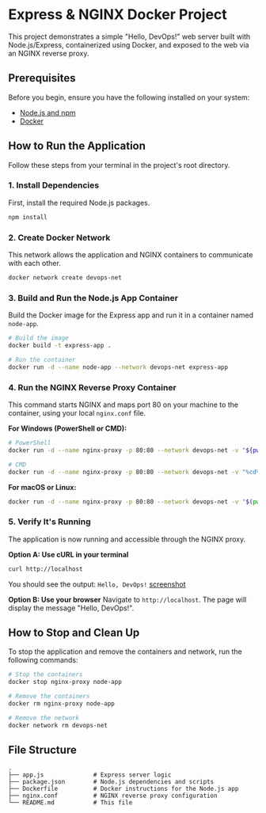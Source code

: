 # Express & NGINX Docker Project

This project demonstrates a simple "Hello, DevOps!" web server built with Node.js/Express, containerized using Docker, and exposed to the web via an NGINX reverse proxy.

## Prerequisites

Before you begin, ensure you have the following installed on your system:
- [Node.js and npm](https://nodejs.org/en/download/)
- [Docker](https://www.docker.com/products/docker-desktop/)

## How to Run the Application

Follow these steps from your terminal in the project's root directory.

### 1. Install Dependencies
First, install the required Node.js packages.
```sh
npm install
```

### 2. Create Docker Network
This network allows the application and NGINX containers to communicate with each other.
```sh
docker network create devops-net
```

### 3. Build and Run the Node.js App Container
Build the Docker image for the Express app and run it in a container named `node-app`.
```sh
# Build the image
docker build -t express-app .

# Run the container
docker run -d --name node-app --network devops-net express-app
```

### 4. Run the NGINX Reverse Proxy Container
This command starts NGINX and maps port 80 on your machine to the container, using your local `nginx.conf` file.

**For Windows (PowerShell or CMD):**
```sh
# PowerShell
docker run -d --name nginx-proxy -p 80:80 --network devops-net -v "${pwd}/nginx.conf:/etc/nginx/nginx.conf:ro" nginx

# CMD
docker run -d --name nginx-proxy -p 80:80 --network devops-net -v "%cd%/nginx.conf:/etc/nginx/nginx.conf:ro" nginx
```

**For macOS or Linux:**
```sh
docker run -d --name nginx-proxy -p 80:80 --network devops-net -v "$(pwd)/nginx.conf:/etc/nginx/nginx.conf:ro" nginx
```

### 5. Verify It's Running
The application is now running and accessible through the NGINX proxy.

**Option A: Use cURL in your terminal**
```sh
curl http://localhost
```
You should see the output: `Hello, DevOps!`
[screenshot](./screenshot.png)

**Option B: Use your browser**
Navigate to `http://localhost`. The page will display the message "Hello, DevOps!".

## How to Stop and Clean Up
To stop the application and remove the containers and network, run the following commands:
```sh
# Stop the containers
docker stop nginx-proxy node-app

# Remove the containers
docker rm nginx-proxy node-app

# Remove the network
docker network rm devops-net
```

## File Structure
```
.
├── app.js              # Express server logic
├── package.json        # Node.js dependencies and scripts
├── Dockerfile          # Docker instructions for the Node.js app
├── nginx.conf          # NGINX reverse proxy configuration
└── README.md           # This file
```
